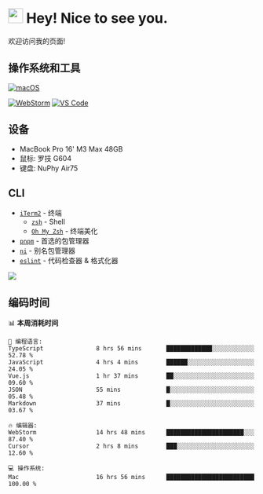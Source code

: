 # <img src="https://emojis.slackmojis.com/emojis/images/1531849430/4246/blob-sunglasses.gif?1531849430" width="30"/> Hey! Nice to see you.

欢迎访问我的页面!
<!--
<p style="font-weight:800;">
    Projects 👉🏻
    <a href="https://blog.sunpm.me/">我的博客</a> 
  </p>
-->

## 操作系统和工具

[![macOS](https://img.shields.io/badge/macOS-Sequoia-000000?style=flat-square&logo=apple)](https://www.apple.com/macos/macos-sequoia/)

[![WebStorm](https://img.shields.io/badge/IDE-WebStorm-000000?style=flat-square&logo=WebStorm)](https://www.jetbrains.com/webstorm/)
[![VS Code](https://img.shields.io/badge/IDE-VSCode-007ACC?style=flat-square&logo=Visual-studio-code)](https://code.visualstudio.com/)

## 设备

- MacBook Pro 16' M3 Max 48GB
- 鼠标: 罗技 G604
- 键盘: NuPhy Air75

## CLI

- [`iTerm2`](https://iterm2.com/index.html) - 终端
  - [`zsh`](https://zsh.org/) - Shell
  - [`Oh My Zsh`](https://ohmyz.sh/) - 终端美化
- [`pnpm`](https://pnpm.io/) - 首选的包管理器
- [`ni`](https://github.com/antfu/ni) - 别名包管理器
- [`eslint`](https://eslint.org/) - 代码检查器 & 格式化器

[//]: # (## 技术堆栈（以下都不会）)

[//]: # ()
[//]: # ([![JavaScript]&#40;https://img.shields.io/badge/-JavaScript-F7DF1E?style=flat-square&logo=javascript&logoColor=000000&labelColor=%23F7DF1C&color=%23FFCE5A&#41;]&#40;https://www.javascript.com/&#41;)

[//]: # ([![TypeScript]&#40;https://img.shields.io/badge/-TypeScript-3178C6?style=flat-square&logo=typescript&logoColor=ffffff&#41;]&#40;https://www.typescriptlang.org/&#41;)

[//]: # ()
[//]: # ([![Vue]&#40;https://img.shields.io/badge/-Vue-4FC08D?style=flat-square&logo=vue.js&logoColor=ffffff&#41;]&#40;https://vuejs.org/&#41;)

[//]: # ([![Nuxt]&#40;https://img.shields.io/badge/-Nuxt-00DC82?style=flat-square&logo=nuxt.js&logoColor=ffffff&#41;]&#40;https://nuxtjs.org/&#41;)

[//]: # ([![React]&#40;https://img.shields.io/badge/-React-61DAFB?style=flat-square&logo=react&logoColor=ffffff&#41;]&#40;https://reactjs.org/&#41;)

[//]: # ([![Next]&#40;https://img.shields.io/badge/-Next-000000?style=flat-square&logo=next.js&logoColor=ffffff&#41;]&#40;https://nextjs.org/&#41;)

[//]: # ([![NestJs]&#40;https://img.shields.io/badge/-NestJs-E0234E?style=flat-square&logo=nestjs&logoColor=ffffff&#41;]&#40;https://nestjs.com/&#41;)

[//]: # ()
[//]: # ([![Webpack]&#40;https://img.shields.io/badge/-Webpack-8DD6F9?style=flat-square&logo=webpack&logoColor=ffffff&#41;]&#40;https://webpack.js.org/&#41;)

[//]: # ([![Vite]&#40;https://img.shields.io/badge/-Vite-646CFF?style=flat-square&logo=Vite&logoColor=ffffff&#41;]&#40;https://vitejs.dev/&#41;)

[//]: # ()
[//]: # ([![MySQL]&#40;https://img.shields.io/badge/-MySQL-4479A1?style=flat-square&logo=MySQL&logoColor=ffffff&#41;]&#40;https://www.mysql.com/&#41;)

[//]: # ([![MongoDB]&#40;https://img.shields.io/badge/-MongoDB-47A248?style=flat-square&logo=MongoDB&logoColor=ffffff&#41;]&#40;https://www.mongodb.com/&#41;)

[//]: # ()
[//]: # ([![html5]&#40;https://img.shields.io/badge/-HTML5-E34F26?style=flat-square&logo=html5&logoColor=ffffff&#41;]&#40;https://www.w3schools.com/html/&#41;)

[//]: # ([![CSS3]&#40;https://img.shields.io/badge/-CSS3-1572B6?style=flat-square&logo=CSS3&logoColor=ffffff&#41;]&#40;https://www.w3schools.com/css/&#41;)

[//]: # ([![Sass]&#40;https://img.shields.io/badge/-Sass-CC6699?style=flat-square&logo=sass&logoColor=ffffff&#41;]&#40;https://sass-lang.com/&#41;)

[//]: # ([![Less]&#40;https://img.shields.io/badge/-Less-1D365D?style=flat-square&logo=Less&logoColor=ffffff&#41;]&#40;https://less.bootcss.com/&#41;)

[//]: # ()
[//]: # ([![Git]&#40;https://img.shields.io/badge/-Git-%23F05032?style=flat-square&logo=git&logoColor=%23ffffff&#41;]&#40;https://git-scm.com/&#41;)

[//]: # ([![npm]&#40;https://img.shields.io/badge/-NPM-CB3837?style=flat-square&logo=npm&logoColor=ffffff&#41;]&#40;http://npmjs.com/&#41;)

[//]: # ([![Yarn]&#40;https://img.shields.io/badge/-Yarn-2C8EBB?style=flat-square&logo=Yarn&logoColor=ffffff&#41;]&#40;https://yarnpkg.com/&#41;)

[//]: # ([![pnpm]&#40;https://img.shields.io/badge/-pnpm-f69220?style=flat-square&logo=pnpm&logoColor=ffffff&#41;]&#40;https://pnpm.io/&#41;)


<img src="https://count.getloli.com/get/@:sunpm">

## 编码时间

<!--START_SECTION:waka-->
📊 **本周消耗时间** 

```text
💬 编程语言: 
TypeScript               8 hrs 56 mins       █████████████░░░░░░░░░░░░   52.78 % 
JavaScript               4 hrs 4 mins        ██████░░░░░░░░░░░░░░░░░░░   24.05 % 
Vue.js                   1 hr 37 mins        ██░░░░░░░░░░░░░░░░░░░░░░░   09.60 % 
JSON                     55 mins             █░░░░░░░░░░░░░░░░░░░░░░░░   05.48 % 
Markdown                 37 mins             █░░░░░░░░░░░░░░░░░░░░░░░░   03.67 % 

🔥 编辑器: 
WebStorm                 14 hrs 48 mins      ██████████████████████░░░   87.40 % 
Cursor                   2 hrs 8 mins        ███░░░░░░░░░░░░░░░░░░░░░░   12.60 % 

💻 操作系统: 
Mac                      16 hrs 56 mins      █████████████████████████   100.00 % 
```


<!--END_SECTION:waka-->



